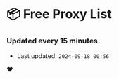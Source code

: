 # :package: Free Proxy List
### Updated every 15 minutes.

- Last updated: `2024-09-18 00:56`

:heart:
